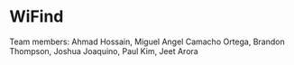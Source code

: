 # WiFind
Team members: 	Ahmad Hossain, Miguel Angel Camacho Ortega, Brandon Thompson, Joshua Joaquino, Paul Kim, Jeet Arora
